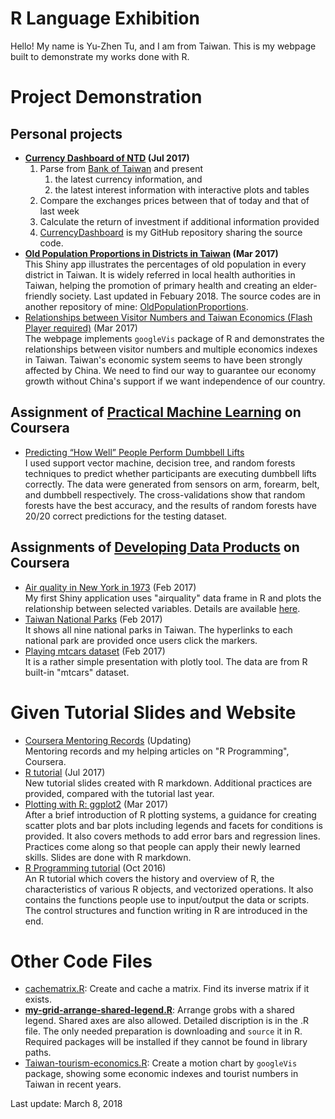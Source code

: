 # R Language Exhibition
Hello! My name is Yu-Zhen Tu, and I am from Taiwan. This is my webpage built to demonstrate my works done with R.

# Project Demonstration

## Personal projects
* __[Currency Dashboard of NTD](https://corytu.shinyapps.io/currency-dashboard/) (Jul 2017)<br>__
    1. Parse from [Bank of Taiwan](http://www.bot.com.tw/Pages/default.aspx) and present
        1. the latest currency information, and
        2. the latest interest information with interactive plots and tables
    2. Compare the exchanges prices between that of today and that of last week
    3. Calculate the return of investment if additional information provided
    4. [CurrencyDashboard](https://github.com/corytu/CurrencyDashboard) is my GitHub repository sharing the source code.
* __[Old Population Proportions in Districts in Taiwan](https://corytu.shinyapps.io/old-population-proportions/) (Mar 2017)<br>__
This Shiny app illustrates the percentages of old population in every district in Taiwan. It is widely referred in local health authorities in Taiwan, helping the promotion of primary health and creating an elder-friendly society. Last updated in Febuary 2018. The source codes are in another repository of mine: [OldPopulationProportions](https://github.com/corytu/OldPopulationProportions).
* [Relationships between Visitor Numbers and Taiwan Economics (Flash Player required)](https://corytu.github.io/RLanguageExhibition/Docs/Relationships_between_Visitor_Numbers_and_Taiwan_Economics.html) (Mar 2017)<br>
The webpage implements `googleVis` package of R and demonstrates the relationships between visitor numbers and multiple economics indexes in Taiwan. Taiwan's economic system seems to have been strongly affected by China. We need to find our way to guarantee our economy growth without China's support if we want independence of our country.

## Assignment of [Practical Machine Learning](https://www.coursera.org/learn/practical-machine-learning/home/info) on Coursera
* [Predicting “How Well” People Perform Dumbbell Lifts](https://github.com/corytu/PredictDumbbellLifts)<br>
I used support vector machine, decision tree, and random forests techniques to predict whether participants are executing dumbbell lifts correctly. The data were generated from sensors on arm, forearm, belt, and dumbbell respectively. The cross-validations show that random forests have the best accuracy, and the results of random forests have 20/20 correct predictions for the testing dataset.

## Assignments of [Developing Data Products](https://www.coursera.org/learn/data-products/home/info) on Coursera
* [Air quality in New York in 1973](https://corytu.shinyapps.io/airquality/) (Feb 2017)<br>
My first Shiny application uses "airquality" data frame in R and plots the relationship between selected variables. Details are available <a href="https://corytu.github.io/RLanguageExhibition/Docs/Air_Quality_in_New_York_in_1973.html">here</a>.
* [Taiwan National Parks](https://corytu.github.io/RLanguageExhibition/Docs/Taiwan_National_Parks.html) (Feb 2017)<br>
It shows all nine national parks in Taiwan. The hyperlinks to each national park are provided once users click the markers.
* [Playing mtcars dataset](https://corytu.github.io/RLanguageExhibition/Docs/play_mtcars_dataset.html) (Feb 2017)<br>
It is a rather simple presentation with plotly tool. The data are from R built-in "mtcars" dataset.

# Given Tutorial Slides and Website
* [Coursera Mentoring Records](https://corytu.github.io/CourseraRMentoring/) (Updating)<br>
Mentoring records and my helping articles on "R Programming", Coursera.
* [R tutorial](https://corytu.github.io/RLanguageExhibition/Docs/R-Tutorial.html) (Jul 2017)<br>
New tutorial slides created with R markdown. Additional practices are provided, compared with the tutorial last year.
* <a href="https://corytu.github.io/RLanguageExhibition/Docs/Plotting_with_R_ggplot2.html">Plotting with R: ggplot2</a> (Mar 2017)<br>
After a brief introduction of R plotting systems, a guidance for creating scatter plots and bar plots including legends and facets for conditions is provided. It also covers methods to add error bars and regression lines. Practices come along so that people can apply their newly learned skills. Slides are done with R markdown.
* <a href="https://github.com/corytu/RLanguageExhibition/blob/master/Docs/R_Tutorial_20161012_BLP.pdf">R Programming tutorial</a> (Oct 2016)<br>
An R tutorial which covers the history and overview of R, the characteristics of various R objects, and vectorized operations. It also contains the functions people use to input/output the data or scripts. The control structures and function writing in R are introduced in the end.

# Other Code Files
* [cachematrix.R](https://github.com/corytu/RLanguageExhibition/blob/master/cachematrix.R): Create and cache a matrix. Find its inverse matrix if it exists.
* __[my-grid-arrange-shared-legend.R](https://github.com/corytu/RLanguageExhibition/blob/master/my-grid-arrange-shared-legend.R)__: Arrange grobs with a shared legend. Shared axes are also allowed. Detailed discription is in the .R file. The only needed preparation is downloading and `source` it in R. Required packages will be installed if they cannot be found in library paths.
* [Taiwan-tourism-economics.R](https://github.com/corytu/RLanguageExhibition/blob/master/Taiwan-tourism-economics.R): Create a motion chart by `googleVis` package, showing some economic indexes and tourist numbers in Taiwan in recent years.

Last update: March 8, 2018
